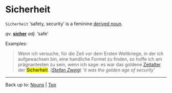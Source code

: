 # Sicherheit

`Sicherheit` ‘safety, security’ is a feminine [derived noun](../../derivedNouns.md).

*qv.* **[sicher](../../../adjectives/s/si/sicher.md.md)** *adj.* ‘safe’

Examples:

> Wenn ich versuche, für die Zeit vor dem Ersten Weltkriege, in der ich aufgewachsen bin, eine handliche Formel zu finden, so hoffe ich am prägnantesten zu sein, wenn ich sage: es war das goldene [Zeitalter](../../z/ze/Zeitalter.md) der <mark>Sicherheit</mark>. (*[Stefan Zweig](../../../texts/StefanZweig/DieWeltDerSicherheit.md)*) *‘it was the golden age of security’*

----

Back up to: [Nouns](../../index.md) | [Top](../../../index.md)
